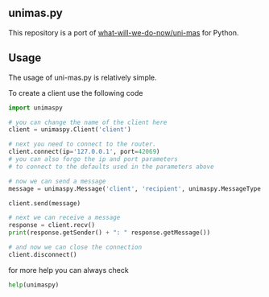 ## unimas.py

This repository is a port of [what-will-we-do-now/uni-mas](https://github.com/what-will-we-do-now/uni-mas) for Python.

## Usage

The usage of uni-mas.py is relatively simple.

To create a client use the following code

```python
import unimaspy

# you can change the name of the client here
client = unimaspy.Client('client')

# next you need to connect to the router.
client.connect(ip='127.0.0.1', port=42069)
# you can also forgo the ip and port parameters
# to connect to the defaults used in the parameters above

# now we can send a message
message = unimaspy.Message('client', 'recipient', unimaspy.MessageType.USER_MSG, 'Hello')

client.send(message)

# next we can receive a message
response = client.recv()
print(response.getSender() + ": " response.getMessage())

# and now we can close the connection
client.disconnect()
```

for more help you can always check 
```python
help(unimaspy)
```